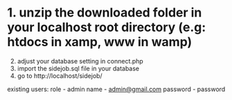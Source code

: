 # 1. unzip the downloaded folder in your localhost root directory (e.g: htdocs in xamp, www in wamp) 
2. adjust your database setting in connect.php
3. import the sidejob.sql file in your database
4. go to  http://localhost/sidejob/   


existing users:
role - admin
	name - admin@gmail.com
	password - password


